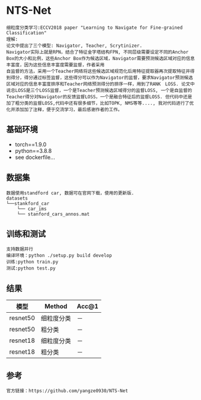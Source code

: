 # NTS-Net
```
细粒度分类学习:ECCV2018 paper "Learning to Navigate for Fine-grained Classification"
理解:
论文中提出了三个模型: Navigator, Teacher, Scrytinizer.
Navigator实际上就是RPN，结合了特征金字塔结构FPN, 不同层级需要设定不同的Anchor Box的大小和比例，这些Anchor Box作为候选区域，Navigator需要预测候选区域对应的信息丰富度，因为这些信息丰富度需要监督，作者采用
自监督的方法，采用一个Teacher网络将这些候选区域规范化后用特征提取器再次提取特征并得到得分，得分通过标签监督，这些得分可以作为Navigator的监督，要求Navigator预测候选区域对应的信息丰富度排序和Teacher网络预测得分的排序一样，用到了RANK　LOSS. 论文中说总LOSS是三个LOSS监督，一个是Teacher预测候选区域得分的监督LOSS, 一个是自监督的Teacher得分对Navigator的反馈监督LOSS，一个是融合特征后的监督LOSS. 但代码中还是加了粗分类的监督LOSS,代码中还有很多细节，比如TOPK, NMS等等...., 我对代码进行了优化并添加加了注释，便于交流学习，最后感谢作者的工作。
```
## 基础环境
- torch==1.9.0
- python==3.8.8
- see dockerfile...

## 数据集
```
数据使用standford car, 数据可在官网下载，使用的更新版.
datasets
└──stankford_car
    └── car_ims
    └── stanford_cars_annos.mat
```

## 训练和测试
```
支持数据并行
编译环境：python ./setup.py build develop
训练:python train.py
测试:python test.py
```
## 结果
|模型|Method|Acc@1|
|---|---|---|
|resnet50|细粒度分类|－|
|resnet50|粗分类|－|
|resnet18|细粒度分类|－|
|resnet18|粗分类|－|

## 参考
```
官方链接：https://github.com/yangze0930/NTS-Net
```
